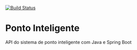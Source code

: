 [![Build Status](https://travis-ci.org/vandoir/ponto-inteligente-api.svg?branch=master)](https://travis-ci.org/vandoir/ponto-inteligente-api)

# Ponto Inteligente 
API do sistema de ponto inteligente com Java e Spring Boot
